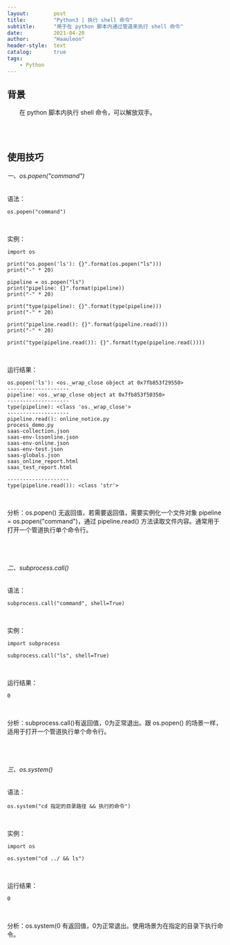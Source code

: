 ```yaml
---
layout:        post
title:         "Python3 | 执行 shell 命令"
subtitle:      "用于在 python 脚本内通过管道来执行 shell 命令"
date:          2021-04-20
author:        "Haauleon"
header-style:  text
catalog:       true
tags:
    - Python
---
```


## 背景
&emsp;&emsp;在 python 脚本内执行 shell 命令，可以解放双手。     

<br><br>

## 使用技巧
###### 一、os.popen("command")
语法：       
```
os.popen("command")
```
<br>

实例：                    
```
import os

print("os.popen('ls'): {}".format(os.popen("ls")))
print("-" * 20)

pipeline = os.popen("ls")
print("pipeline: {}".format(pipeline)) 
print("-" * 20)

print("type(pipeline): {}".format(type(pipeline))) 
print("-" * 20)

print("pipeline.read(): {}".format(pipeline.read())) 
print("-" * 20)

print("type(pipeline.read()): {}".format(type(pipeline.read())))

```
<br>

运行结果：                                
```
os.popen('ls'): <os._wrap_close object at 0x7fb853f29550>
--------------------
pipeline: <os._wrap_close object at 0x7fb853f50350>
--------------------
type(pipeline): <class 'os._wrap_close'>
--------------------
pipeline.read(): online_notice.py
process_demo.py
saas-collection.json
saas-env-lssonline.json
saas-env-online.json
saas-env-test.json
saas-globals.json
saas_online_report.html
saas_test_report.html

--------------------
type(pipeline.read()): <class 'str'>
```
<br>

分析：os.popen() 无返回值，若需要返回值，需要实例化一个文件对象 pipeline = os.popen("command")，通过 pipeline.read() 方法读取文件内容。通常用于打开一个管道执行单个命令行。

<br><br>

###### 二、subprocess.call()
语法：       
```
subprocess.call("command", shell=True)
```
<br>

实例：                
```
import subprocess

subprocess.call("ls", shell=True)
```
<br>

运行结果：                            
```
0
```
<br>

分析：subprocess.call()有返回值，0为正常退出。跟 os.popen() 的场景一样，适用于打开一个管道执行单个命令行。        

<br><br>

###### 三、os.system()
语法：          
```
os.system("cd 指定的目录路径 && 执行的命令")
```
<br>

实例：                  
```
import os

os.system("cd ../ && ls")
```
<br>

运行结果：                     
```
0
```
<br>

分析：os.system(0 有返回值，0为正常退出。使用场景为在指定的目录下执行命令。